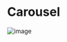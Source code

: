 # Carousel

![image](https://user-images.githubusercontent.com/106742344/224043345-8289e8a3-4b72-49ac-a31c-bdfb3e879666.png)
